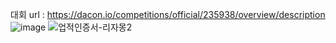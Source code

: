 대회 url : https://dacon.io/competitions/official/235938/overview/description
![image](https://user-images.githubusercontent.com/74644453/182316791-282a1967-464f-4750-b6f2-75e53c43b5ed.png)
![업적인증서-리자몽2](https://user-images.githubusercontent.com/74644453/185381053-13602897-c296-49e3-baf4-8e6fc6825bc6.png)
